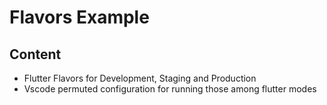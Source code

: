 # Flavors Example

## Content
* Flutter Flavors for Development, Staging and Production
* Vscode permuted configuration for running those among flutter modes 